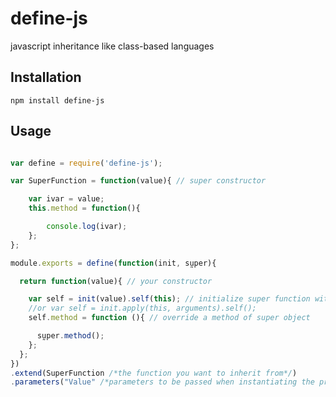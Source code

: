# define-js
javascript inheritance like class-based languages

## Installation

    npm install define-js

## Usage

``` js

var define = require('define-js');

var SuperFunction = function(value){ // super constructor

    var ivar = value;
    this.method = function(){

        console.log(ivar);
    };
};

module.exports = define(function(init, sṵper){

  return function(value){ // your constructor

    var self = init(value).self(this); // initialize super function with arguments and this scope
    //or var self = init.apply(this, arguments).self();
    self.method = function (){ // override a method of super object

      sṵper.method();
    };
  };
})
.extend(SuperFunction /*the function you want to inherit from*/)
.parameters("Value" /*parameters to be passed when instantiating the prototype object*/);

```

